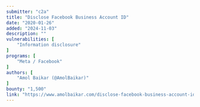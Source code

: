 ```yaml
---
submitter: "c2a"
title: "Disclose Facebook Business Account ID"
date: "2020-01-26"
added: "2024-11-03"
description: ""
vulnerabilities: [
    "Information disclosure"
]
programs: [
    "Meta / Facebook"
]
authors: [
    "Amol Baikar (@AmolBaikar)"
]
bounty: "1,500"
link: "https://www.amolbaikar.com/disclose-facebook-business-account-id/"
---
```




